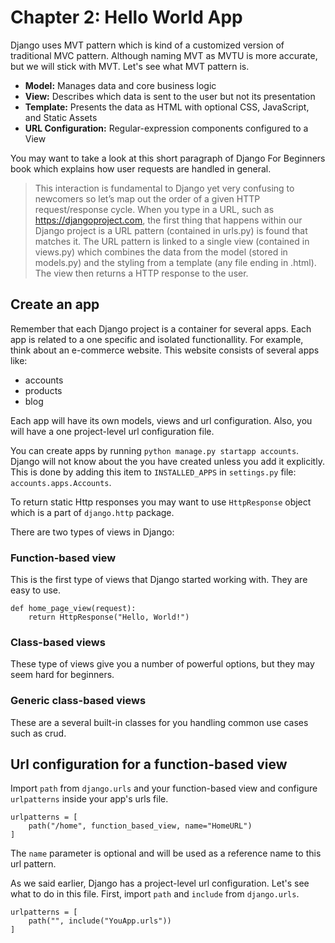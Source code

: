 # Chapter 2: Hello World App
Django uses MVT pattern which is kind of a customized version of traditional MVC pattern. Although naming MVT as MVTU is more accurate, but we will stick with MVT. Let's see what MVT pattern is.
- **Model:** Manages data and core business logic
- **View:** Describes which data is sent to the user but not its presentation
- **Template:** Presents the data as HTML with optional CSS, JavaScript, and Static Assets
- **URL Configuration:** Regular-expression components configured to a View


You may want to take a look at this short paragraph of Django For Beginners book which explains how user requests are handled in general.
> This interaction is fundamental to Django yet very confusing to newcomers so let’s map out the order of a given HTTP request/response cycle. When you type in a URL, such as https://djangoproject.com, the first thing that happens within our Django project is a URL pattern (contained in urls.py) is found that matches it. The URL pattern is linked to a single view (contained in views.py) which combines the data from the model (stored in models.py) and the styling from a template (any file ending in .html). The view then returns a HTTP response to the user.

## Create an app
Remember that each Django project is a container for several apps. Each app is related to a one specific and isolated functionallity. For example, think about an e-commerce website. This website consists of several apps like:
- accounts
- products
- blog

Each app will have its own models, views and url configuration. Also, you will have a one project-level url configuration file.

You can create apps by running `python manage.py startapp accounts`. Django will not know about the you have created unless you add it explicitly. This is done by adding this item to `INSTALLED_APPS` in `settings.py` file: `accounts.apps.Accounts`.

To return static Http responses you may want to use `HttpResponse` object which is a part of `django.http` package.

There are two types of views in Django:
### Function-based view
This is the first type of views that Django started working with. They are easy to use.
```
def home_page_view(request):
    return HttpResponse("Hello, World!")
```
### Class-based views
These type of views give you a number of powerful options, but they may seem hard for beginners.
### Generic class-based views
These are a several built-in classes for you handling common use cases such as crud.

## Url configuration for a function-based view
Import `path` from `django.urls` and your function-based view and configure `urlpatterns` inside your app's urls file.
```
urlpatterns = [
    path("/home", function_based_view, name="HomeURL")
]
```

The `name` parameter is optional and will be used as a reference name to this url pattern.

As we said earlier, Django has a project-level url configuration. Let's see what to do in this file. First, import `path` and `include` from `django.urls`.
```
urlpatterns = [
    path("", include("YouApp.urls"))
]
```
